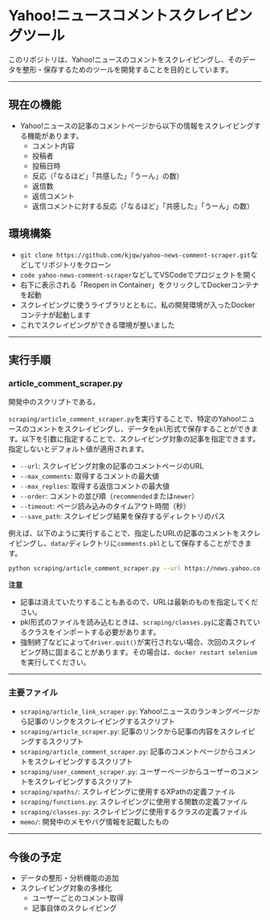 # Yahoo!ニュースコメントスクレイピングツール

このリポジトリは、Yahoo!ニュースのコメントをスクレイピングし、そのデータを整形・保存するためのツールを開発することを目的としています。

---

## 現在の機能

- Yahoo!ニュースの記事のコメントページから以下の情報をスクレイピングする機能があります。
  - コメント内容
  - 投稿者
  - 投稿日時
  - 反応（「なるほど」「共感した」「うーん」の数）
  - 返信数
  - 返信コメント
  - 返信コメントに対する反応（「なるほど」「共感した」「うーん」の数）

## 環境構築

- `git clone https://github.com/kjqw/yahoo-news-comment-scraper.git`などしてリポジトリをクローン
- `code yahoo-news-comment-scraper`などしてVSCodeでプロジェクトを開く
- 右下に表示される「Reopen in Container」をクリックしてDockerコンテナを起動
- スクレイピングに使うライブラリとともに、私の開発環境が入ったDockerコンテナが起動します
- これでスクレイピングができる環境が整いました

---

## 実行手順

### article_comment_scraper.py

開発中のスクリプトである。

`scraping/article_comment_scraper.py`を実行することで、特定のYahoo!ニュースのコメントをスクレイピングし、データを`pkl`形式で保存することができます。以下を引数に指定することで、スクレイピング対象の記事を指定できます。指定しないとデフォルト値が適用されます。

- `--url`: スクレイピング対象の記事のコメントページのURL
- `--max_comments`: 取得するコメントの最大値
- `--max_replies`: 取得する返信コメントの最大値
- `--order`: コメントの並び順（`recommended`または`newer`）
- `--timeout`: ページ読み込みのタイムアウト時間（秒）
- `--save_path`: スクレイピング結果を保存するディレクトリのパス

例えば、以下のように実行することで、指定したURLの記事のコメントをスクレイピングし、`data/`ディレクトリに`comments.pkl`として保存することができます。

```sh
python scraping/article_comment_scraper.py --url https://news.yahoo.co.jp/articles/d15ad8cacf5255134e2890075ca636835cfdfa23/comments --max_comments 50 --max_replies 10 --save_path data/comments_argparse.pkl
```

**注意**

- 記事は消えていたりすることもあるので、URLは最新のものを指定してください。
- pkl形式のファイルを読み込むときは、`scraping/classes.py`に定義されているクラスをインポートする必要があります。
- 強制終了などによって`driver.quit()`が実行されない場合、次回のスクレイピング時に固まることがあります。その場合は、`docker restart selenium`を実行してください。

---

### 主要ファイル

- `scraping/article_link_scraper.py`: Yahoo!ニュースのランキングページから記事のリンクをスクレイピングするスクリプト
- `scraping/article_scraper.py`: 記事のリンクから記事の内容をスクレイピングするスクリプト
- `scraping/article_comment_scraper.py`: 記事のコメントページからコメントをスクレイピングするスクリプト
- `scraping/user_comment_scraper.py`: ユーザーページからユーザーのコメントをスクレイピングするスクリプト
- `scraping/xpaths/`: スクレイピングに使用するXPathの定義ファイル
- `scraping/functions.py`: スクレイピングに使用する関数の定義ファイル
- `scraping/classes.py`: スクレイピングに使用するクラスの定義ファイル
- `memo/`: 開発中のメモやバグ情報を記載したもの

---

## 今後の予定

- データの整形・分析機能の追加
- スクレイピング対象の多様化
  - ユーザーごとのコメント取得
  - 記事自体のスクレイピング
